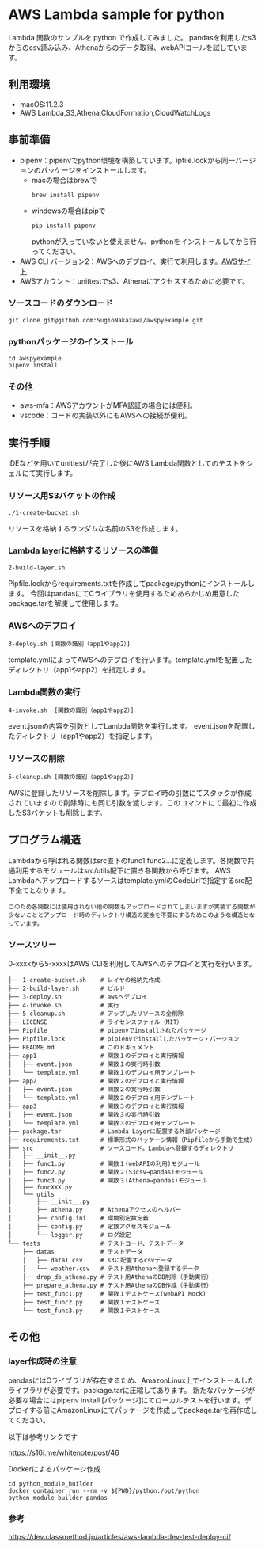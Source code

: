 # AWS Lambda sample for python
Lambda 関数のサンプルを python で作成してみました。
pandasを利用したs3からのcsv読み込み、Athenaからのデータ取得、webAPIコールを試しています。
## 利用環境
- macOS:11.2.3
- AWS Lambda,S3,Athena,CloudFormation,CloudWatchLogs
## 事前準備
- pipenv：pipenvでpython環境を構築しています。ipfile.lockから同一バージョンのパッケージをインストールします。
  - macの場合はbrewで
    ```shell
    brew install pipenv
    ```
  - windowsの場合はpipで
    ```shell
    pip install pipenv
    ```
    pythonが入っていないと使えません、pythonをインストールしてから行ってください。
- AWS CLI バージョン2：AWSへのデプロイ、実行で利用します。[AWSサイト](https://docs.aws.amazon.com/ja_jp/cli/latest/userguide/install-cliv2.html)
- AWSアカウント：unittestでs3、Athenaにアクセスするために必要です。
### ソースコードのダウンロード
```shell
git clone git@github.com:SugioNakazawa/awspyexample.git
```
### pythonパッケージのインストール
```shell
cd awspyexample
pipenv install
```
### その他
- aws-mfa：AWSアカウントがMFA認証の場合には便利。
- vscode：コードの実装以外にもAWSへの接続が便利。

## 実行手順
IDEなどを用いてunittestが完了した後にAWS Lambda関数としてのテストをシェルにて実行します。
### リソース用S3バケットの作成
```shell
./1-create-bucket.sh
```
リソースを格納するランダムな名前のS3を作成します。
### Lambda layerに格納するリソースの準備
```shell
2-build-layer.sh
```
Pipfile.lockからrequirements.txtを作成してpackage/pythonにインストールします。
今回はpandasにてCライブラリを使用するためあらかじめ用意したpackage.tarを解凍して使用します。
### AWSへのデプロイ
```shell
3-deploy.sh [関数の識別（app1やapp2）]
```
template.ymlによってAWSへのデプロイを行います。template.ymlを配置したディレクトリ（app1やapp2）を指定します。
### Lambda関数の実行
```shell
4-invoke.sh  [関数の識別（app1やapp2）]
```
event.jsonの内容を引数としてLambda関数を実行します。
event.jsonを配置したディレクトリ（app1やapp2）を指定します。
### リソースの削除
```shell
5-cleanup.sh [関数の識別（app1やapp2）]
```
AWSに登録したリソースを削除します。デプロイ時の引数にてスタックが作成されていますので削除時にも同じ引数を渡します。このコマンドにて最初に作成したS3バケットも削除します。

## プログラム構造
Lambdaから呼ばれる関数はsrc直下のfunc1,func2...に定義します。各関数で共通利用するモジュールはsrc/utils配下に置き各関数から呼びます。
AWS Lambdaへアップロードするソースはtemplate.ymlのCodeUrlで指定するsrc配下全てとなります。
```
このため各関数には使用されない他の関数もアップロードされてしまいますが実装する関数が少ないこととアップロード時のディレクトリ構造の変換を不要にするためこのような構造となっています。
```
### ソースツリー
0-xxxxから5-xxxxはAWS CLIを利用してAWSへのデプロイと実行を行います。
```shell
├── 1-create-bucket.sh    # レイヤの格納先作成
├── 2-build-layer.sh      # ビルド
├── 3-deploy.sh           # awsへデプロイ
├── 4-invoke.sh           # 実行
├── 5-cleanup.sh          # アップしたリソースの全削除
├── LICENSE               # ライセンスファイル（MIT）
├── Pipfile               # pipenvでinstallされたパッケージ
├── Pipfile.lock          # pipienvでinstallしたパッケージ・バージョン
├── README.md             # このドキュメント
├── app1                  # 関数１のデプロイと実行情報
│   ├── event.json        # 関数１の実行時引数
│   └── template.yml      # 関数１のデプロイ用テンプレート
├── app2                  # 関数２のデプロイと実行情報
│   ├── event.json        # 関数２の実行時引数
│   └── template.yml      # 関数２のデプロイ用テンプレート
├── app3                  # 関数３のデプロイと実行情報
│   ├── event.json        # 関数３の実行時引数
│   └── template.yml      # 関数３のデプロイ用テンプレート
├── package.tar           # Lambda Layerに配置する外部パッケージ
├── requirements.txt      # 標準形式のパッケージ情報（Pipfileから手動で生成）
├── src                   # ソースコード。Lambdaへ登録するディレクトリ
│   ├── __init__.py
│   ├── func1.py          # 関数１(webAPIの利用)モジュール
│   ├── func2.py          # 関数２(S3csv→pandas)モジュール
│   ├── func3.py          # 関数３(Athena→pandas)モジュール
│   ├── funcXXX.py
│   └── utils
│       ├── __init__.py
│       ├── athena.py     # Athenaアクセスのヘルパー
│       ├── config.ini    # 環境別定数定義
│       ├── config.py     # 定数アクセスモジュール
│       └── logger.py     # ログ設定
└── tests                 # テストコード、テストデータ
    ├── datas             # テストデータ
    │   ├── data1.csv     # s3に配置するcsvデータ
    │   └── weather.csv   # テスト用Athenaへ登録するデータ
    ├── drop_db_athena.py # テスト用AthenaのDB削除（手動実行）
    ├── prepare_athena.py # テスト用AthenaのDB作成（手動実行）
    ├── test_func1.py     # 関数１テストケース(webAPI Mock)
    ├── test_func2.py     # 関数１テストケース
    └── test_func3.py     # 関数１テストケース
```
## その他
### layer作成時の注意
pandasにはCライブラリが存在するため、AmazonLinux上でインストールしたライブラリが必要です。package.tarに圧縮してあります。
新たなパッケージが必要な場合にはpipenv install [パッケージ]にてローカルテストを行います。デプロイする前にAmazonLinuxにてパッケージを作成してpackage.tarを再作成してください。

以下は参考リンクです

https://s10i.me/whitenote/post/46

Dockerによるパッケージ作成
```shell
cd python_module_builder
docker container run --rm -v ${PWD}/python:/opt/python python_module_builder pandas
```


### 参考
https://dev.classmethod.jp/articles/aws-lambda-dev-test-deploy-ci/
